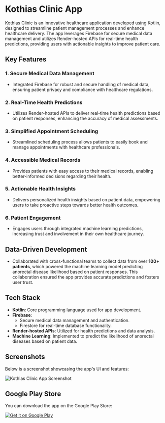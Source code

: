 # Kothias Clinic App

Kothias Clinic is an innovative healthcare application developed using Kotlin, designed to streamline patient management processes and enhance healthcare delivery. The app leverages Firebase for secure medical data management and utilizes Render-hosted APIs for real-time health predictions, providing users with actionable insights to improve patient care. 

## Key Features

### 1. **Secure Medical Data Management**
   - Integrated Firebase for robust and secure handling of medical data, ensuring patient privacy and compliance with healthcare regulations.

### 2. **Real-Time Health Predictions**
   - Utilizes Render-hosted APIs to deliver real-time health predictions based on patient responses, enhancing the accuracy of medical assessments.

### 3. **Simplified Appointment Scheduling**
   - Streamlined scheduling process allows patients to easily book and manage appointments with healthcare professionals.

### 4. **Accessible Medical Records**
   - Provides patients with easy access to their medical records, enabling better-informed decisions regarding their health.

### 5. **Actionable Health Insights**
   - Delivers personalized health insights based on patient data, empowering users to take proactive steps towards better health outcomes.

### 6. **Patient Engagement**
   - Engages users through integrated machine learning predictions, increasing trust and involvement in their own healthcare journey.

## Data-Driven Development

- Collaborated with cross-functional teams to collect data from over **100+ patients**, which powered the machine learning model predicting anorectal disease likelihood based on patient responses. This collaboration ensured the app provides accurate predictions and fosters user trust.

## Tech Stack

- **Kotlin**: Core programming language used for app development.
- **Firebase**: 
  - Secure medical data management and authentication.
  - Firestore for real-time database functionality.
- **Render-hosted APIs**: Utilized for health predictions and data analysis.
- **Machine Learning**: Implemented to predict the likelihood of anorectal diseases based on patient data.

## Screenshots

Below is a screenshot showcasing the app's UI and features:

![Kothias Clinic App Screenshot](screenshots/kothiasclinic.png)

## Google Play Store

You can download the app on the Google Play Store:

[![Get it on Google Play](https://upload.wikimedia.org/wikipedia/commons/7/78/Google_Play_Store_badge_EN.svg)](https://play.google.com/store/apps/details?id=com.kothias.clinic)
